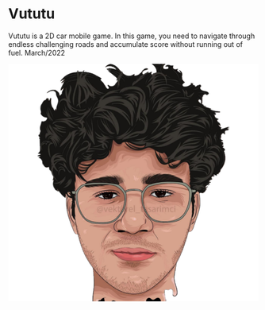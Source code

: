 # Vututu
 Vututu is a 2D car mobile game. In this game, you need to navigate through endless challenging roads and accumulate score without running out of fuel. March/2022


[![Watch the video](https://github.com/yusuferol175/Vututu/blob/main/Assets/pic/eren.png)](https://www.youtube.com/shorts/uZd1CvYA1us)

